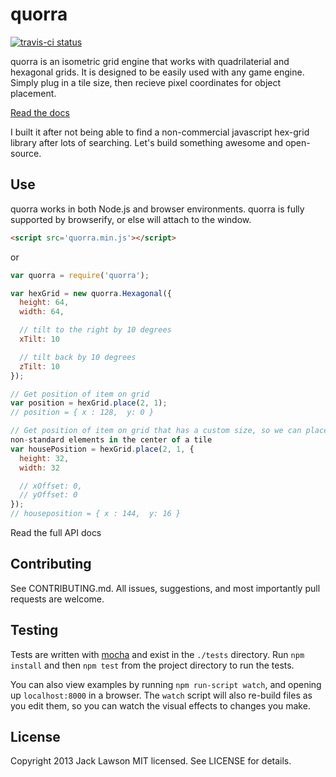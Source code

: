 quorra
======

[![travis-ci status](https://secure.travis-ci.org/ajacksified/quorra.png)](http://travis-ci.org/#!/ajacksified/quorra/builds)

quorra is an isometric grid engine that works with quadrilaterial and hexagonal
grids. It is designed to be easily used with any game engine. Simply plug in a
tile size, then recieve pixel coordinates for object placement.

[Read the docs](http://www.quorra.io)

I built it after not being able to find a non-commercial javascript hex-grid
library after lots of searching. Let's build something awesome and open-source.

Use
---

quorra works in both Node.js and browser environments. quorra is fully
supported by browserify, or else will attach to the window.

```html
<script src='quorra.min.js'></script>
```

or

```javascript
var quorra = require('quorra');
```

```javascript
var hexGrid = new quorra.Hexagonal({
  height: 64,
  width: 64,

  // tilt to the right by 10 degrees
  xTilt: 10

  // tilt back by 10 degrees
  zTilt: 10
});

// Get position of item on grid
var position = hexGrid.place(2, 1);
// position = { x : 128,  y: 0 }

// Get position of item on grid that has a custom size, so we can place
non-standard elements in the center of a tile
var housePosition = hexGrid.place(2, 1, {
  height: 32,
  width: 32

  // xOffset: 0,
  // yOffset: 0
});
// houseposition = { x : 144,  y: 16 }
```

Read the full API docs 

Contributing
------------

See CONTRIBUTING.md. All issues, suggestions, and most importantly pull requests
are welcome.

Testing
-------

Tests are written with [mocha](http://mochaui.com) and exist in the `./tests`
directory. Run `npm install` and then `npm test` from the project directory
to run the tests.

You can also view examples by running `npm run-script watch`, and opening up
`localhost:8000` in a browser. The `watch` script will also re-build files as
you edit them, so you can watch the visual effects to changes you make.


License
-------

Copyright 2013 Jack Lawson
MIT licensed. See LICENSE for details.

